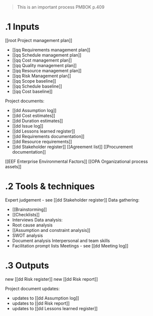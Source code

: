 > This is an important process
> PMBOK p.409
# .1 Inputs
[[root Project management plan]]
* [[qq Requirements management plan]]
* [[qq Schedule management plan]]
* [[qq Cost management plan]]
* [[qq Quality management plan]]
* [[qq Resource management plan]]
* [[qq Risk Management plan]]
* [[qq Scope baseline]]
* [[qq Schedule baseline]]
* [[qq Cost baseline]]

Project documents:
* [[dd Assumption log]]
* [[dd Cost estimates]]
* [[dd Duration estimates]]
* [[dd Issue log]]
* [[dd Lessons learned register]]
* [[dd Requirements documentation]]
* [[dd Resource requirements]]
* [[dd Stakeholder register]]
[[Agreement list]]
[[Procurement documentation]]

[[EEF Enterprise Environmental Factors]]
[[OPA Organizational process assets]]

# .2 Tools & techniques
Expert judgement - see [[dd Stakeholder register]]
Data gathering:
* [[Brainstorming]]
* [[Checklists]]
* Interviews
Data analysis:
* Root cause analysis
* [[Assumption and constraint analysis]]
* SWOT analysis
* Document analysis
Interpersonal and team skills
* Facilitation
prompt lists
Meetings - see [[dd Meeting log]]

# .3 Outputs
new [[dd Risk register]]
new [[dd Risk report]]

Project document updates:
* updates to [[dd Assumption log]]
* updates to [[dd Risk report]]
* updates to [[dd Lessons learned register]]


